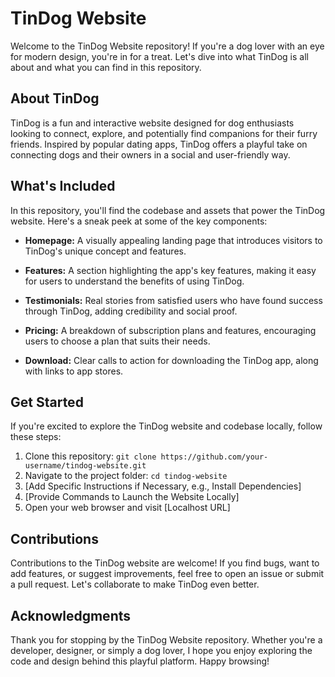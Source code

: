 # TinDog Website


Welcome to the TinDog Website repository! If you're a dog lover with an eye for modern design, you're in for a treat. Let's dive into what TinDog is all about and what you can find in this repository.

## About TinDog

TinDog is a fun and interactive website designed for dog enthusiasts looking to connect, explore, and potentially find companions for their furry friends. Inspired by popular dating apps, TinDog offers a playful take on connecting dogs and their owners in a social and user-friendly way.

## What's Included

In this repository, you'll find the codebase and assets that power the TinDog website. Here's a sneak peek at some of the key components:

- **Homepage:** A visually appealing landing page that introduces visitors to TinDog's unique concept and features.

- **Features:** A section highlighting the app's key features, making it easy for users to understand the benefits of using TinDog.

- **Testimonials:** Real stories from satisfied users who have found success through TinDog, adding credibility and social proof.

- **Pricing:** A breakdown of subscription plans and features, encouraging users to choose a plan that suits their needs.

- **Download:** Clear calls to action for downloading the TinDog app, along with links to app stores.

## Get Started

If you're excited to explore the TinDog website and codebase locally, follow these steps:

1. Clone this repository: `git clone https://github.com/your-username/tindog-website.git`
2. Navigate to the project folder: `cd tindog-website`
3. [Add Specific Instructions if Necessary, e.g., Install Dependencies]
4. [Provide Commands to Launch the Website Locally]
5. Open your web browser and visit [Localhost URL]

## Contributions

Contributions to the TinDog website are welcome! If you find bugs, want to add features, or suggest improvements, feel free to open an issue or submit a pull request. Let's collaborate to make TinDog even better.

## Acknowledgments

Thank you for stopping by the TinDog Website repository. Whether you're a developer, designer, or simply a dog lover, I hope you enjoy exploring the code and design behind this playful platform. Happy browsing!
